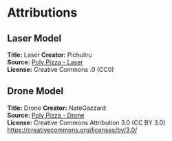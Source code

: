 # Attributions

## Laser Model

**Title:** Laser 
**Creator:** Pichuliru  
**Source:** [Poly Pizza - Laser](https://poly.pizza/m/h2P7oQ8RVg)  
**License:** Creative Commons .0 (CC0)  

## Drone Model

**Title:** Drone 
**Creator:** NateGazzard  
**Source:** [Poly Pizza - Drone](https://poly.pizza/m/DNbUoMtG3H)  
**License:** Creative Commons Attribution 3.0 (CC BY 3.0)  
https://creativecommons.org/licenses/by/3.0/